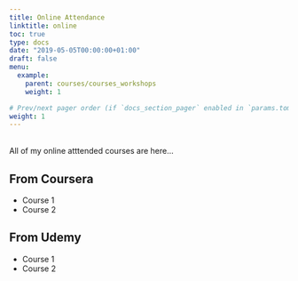 ```yaml
---
title: Online Attendance
linktitle: online
toc: true
type: docs
date: "2019-05-05T00:00:00+01:00"
draft: false
menu:
  example:
    parent: courses/courses_workshops
    weight: 1

# Prev/next pager order (if `docs_section_pager` enabled in `params.toml`)
weight: 1
---
```


<br> All of my online atttended courses are here... </br>

## From Coursera

* Course 1
* Course 2


## From Udemy

* Course 1
* Course 2